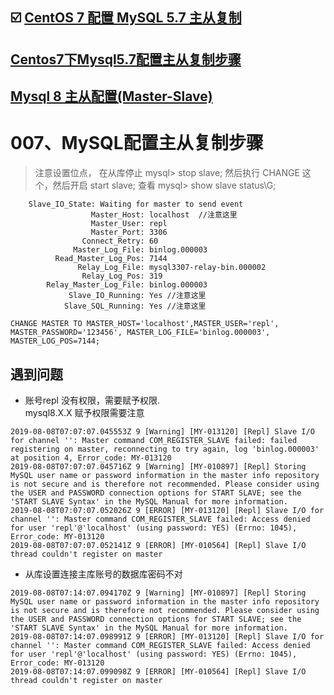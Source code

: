## ☑️  [CentOS 7 配置 MySQL 5.7 主从复制](https://qizhanming.com/blog/2017/06/20/how-to-config-mysql-57-master-slave-replication-on-centos-7)

## [Centos7下Mysql5.7配置主从复制步骤](https://www.zybuluo.com/lgh-dev/note/1455533)

## [Mysql 8 主从配置(Master-Slave)](https://blog.csdn.net/jessDL/article/details/82720091)

# 007、MySQL配置主从复制步骤


> 注意设置位点，
> 在从库停止 mysql> stop slave; 然后执行 CHANGE 这个，然后开启 start slave; 
> 查看  mysql> show slave status\G; 

```mysql
    Slave_IO_State: Waiting for master to send event
                  Master_Host: localhost  //注意这里
                  Master_User: repl
                  Master_Port: 3306
                Connect_Retry: 60
              Master_Log_File: binlog.000003
          Read_Master_Log_Pos: 7144
               Relay_Log_File: mysql3307-relay-bin.000002
                Relay_Log_Pos: 319
        Relay_Master_Log_File: binlog.000003
             Slave_IO_Running: Yes //注意这里
            Slave_SQL_Running: Yes //注意这里
```
```mysql
CHANGE MASTER TO MASTER_HOST='localhost',MASTER_USER='repl', MASTER_PASSWORD='123456', MASTER_LOG_FILE='binlog.000003', MASTER_LOG_POS=7144;
```


## 遇到问题

- 账号repl 没有权限，需要赋予权限.  
mysql8.X.X 赋予权限需要注意
```mysql
2019-08-08T07:07:07.045553Z 9 [Warning] [MY-013120] [Repl] Slave I/O for channel '': Master command COM_REGISTER_SLAVE failed: failed registering on master, reconnecting to try again, log 'binlog.000003' at position 4, Error_code: MY-013120
2019-08-08T07:07:07.045716Z 9 [Warning] [MY-010897] [Repl] Storing MySQL user name or password information in the master info repository is not secure and is therefore not recommended. Please consider using the USER and PASSWORD connection options for START SLAVE; see the 'START SLAVE Syntax' in the MySQL Manual for more information.
2019-08-08T07:07:07.052026Z 9 [ERROR] [MY-013120] [Repl] Slave I/O for channel '': Master command COM_REGISTER_SLAVE failed: Access denied for user 'repl'@'localhost' (using password: YES) (Errno: 1045), Error_code: MY-013120
2019-08-08T07:07:07.052141Z 9 [ERROR] [MY-010564] [Repl] Slave I/O thread couldn't register on master
```

- 从库设置连接主库账号的数据库密码不对

```mysql
2019-08-08T07:14:07.094170Z 9 [Warning] [MY-010897] [Repl] Storing MySQL user name or password information in the master info repository is not secure and is therefore not recommended. Please consider using the USER and PASSWORD connection options for START SLAVE; see the 'START SLAVE Syntax' in the MySQL Manual for more information.
2019-08-08T07:14:07.098991Z 9 [ERROR] [MY-013120] [Repl] Slave I/O for channel '': Master command COM_REGISTER_SLAVE failed: Access denied for user 'repl'@'localhost' (using password: YES) (Errno: 1045), Error_code: MY-013120
2019-08-08T07:14:07.099098Z 9 [ERROR] [MY-010564] [Repl] Slave I/O thread couldn't register on master
```
